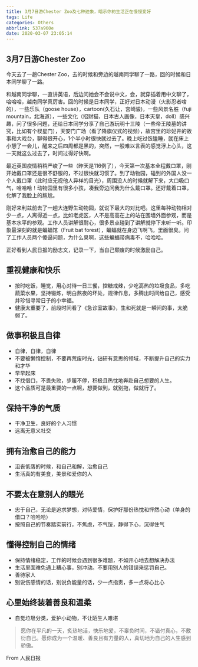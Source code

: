 ```yaml
---
title: 3月7日游Chester Zoo及七种迹象，暗示你的生活正在慢慢变好
tags: Life
categories: Others
abbrlink: 537a960e
date: 2020-03-07 23:05:14
---
```

## 3月7日游Chester Zoo
今天去了一趟Chester Zoo，去的时候和旁边的越南同学聊了一路，回的时候和日本同学聊了一路。
<!-- more -->
和越南同学聊，一直讲英语，后边问她会不会说中文，会，就穿插着用中文聊了，哈哈哈，越南同学真厉害。回的时候是日本同学，正好对日本动漫（火影忍者啥的），一些乐队（goose house），cartoon(久石让，宫崎骏)，一些风景名胜（fuji mountain，北海道），一些文化（招财猫，日本古人画像，日本天皇，doll）感兴趣，问了很多问题，还给日本同学分享了自己游玩明十三陵（一些帝王陵墓的讲究，比如有个棂星门），天安门广场（看了降旗仪式的视频），故宫里的珍妃井的故事和大戏台，聊得很开心，1个半小时很快就过去了。晚上吃过饭瞌睡，就在床上小憩了一会儿，醒来之后四周都是黑的，突然，一股难以言表的感觉浮上心头，这一天就这么过去了，时间过得好快啊。

最近英国疫情稍稍严峻了一些（昨天是116例了），今天第一次基本全程戴口罩，刚开始戴口罩还是很不舒服的，不过很快就习惯了。到了动物园，碰到的外国人没一个人戴口罩（此时应无视他人异样的目光），周围没人的时候就解下来，大口吸口气，哈哈哈！动物园里有很多小孩，凑我旁边问我为什么戴口罩。还好戴着口罩，化解了我脸上的尴尬。

刚好来利兹前去了一趟大连野生动物园，就说下最大的对比吧。这里每种动物相对少一点，人离得近一点，比如老虎区，人不是高高在上的站在围墙外面参观，而是基本水平的参观。工作人员讲解很耐心，很多景点碰到了讲解就停下来听一听。印象最深刻的就是蝙蝠馆（Fruit bat forest），蝙蝠就在身边飞啊飞，里面很臭。问了工作人员两个傻逼问题，为什么臭啊，这些蝙蝠带病毒不，哈哈哈。

正好看到人民日报的励志文，记录一下，当自己颓废的时候激励自己。

## 重视健康和快乐
- 按时吃饭，睡觉，用心对待一日三餐，控糖戒辣，少吃高热的垃圾食品，多吃蔬菜水果，坚持锻炼，明白熬夜的坏处，规律作息，多腾出时间给自己，感受并珍惜寻常日子的小幸福。
- 健康太重要了，前段时间看了《急诊室故事》，生和死就是一瞬间的事，太脆弱了。

## 做事积极且自律
- 自律，自律，自律
- 不要被懒惰控制，不要再荒废时光，钻研有意思的领域，不断提升自己的实力和才华
- 早早起床
- 不找借口，不畏失败，步履不停，积极且热忱地奔赴自己想要的人生。
- 这个品质可是最重要的一点啊，想要做到，就别拖，做就行了。

## 保持干净的气质
- 干净卫生，良好的个人习惯
- 远离无意义社交

## 拥有治愈自己的能力
- 沮丧低落的时候，和自己和解，治愈自己
- 生活真的有美食，美景和爱你的人

## 不要太在意别人的眼光
- 忠于自己，无论是追求梦想，对待爱情，保护好那份热忱和怦然心动（单身的借口？哈哈哈）
- 按照自己的节奏踏实前行，不焦虑，不气馁，静得下心，沉得住气

## 懂得控制自己的情绪
- 保持情绪稳定，工作的时候会遇到很多难题，不如开心地去想解决办法
- 生活里面难免遇上糟心事，别冲动。不要用别人的错误来惩罚自己。
- 善待家人
- 别说伤感情的话，别说负能量的话，少一点指责，多一点将心比心

## 心里始终装着善良和温柔
- 自觉垃圾分类，爱护小动物，不让陌生人难堪

> 愿你在平凡的一天，炙热地活，快乐地爱，不辜负时间，不错付真心，不敷衍自己。愿你成为一个温暖、善良且有力量的人，真切地为自己的人生感到骄傲。

From 人民日报
